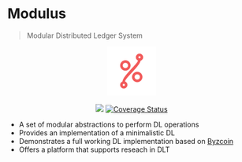 # Modulus

> Modular Distributed Ledger System

<p style="text-align:center"><img width="100px" src="assets/modulus.png"/></p>

<p style="text-align:center">
    <a href="https://travis-ci.org/dedis/fabric"><img src="https://travis-ci.org/dedis/fabric.svg?branch=master"></a>
    <a href='https://coveralls.io/github/dedis/fabric?branch=master'><img src='https://coveralls.io/repos/github/dedis/fabric/badge.svg?branch=master' alt='Coverage Status' /></a>
</p>

- A set of modular abstractions to perform DL operations
- Provides an implementation of a minimalistic DL
- Demonstrates a full working DL implementation based on [Byzcoin](https://www.usenix.org/system/files/conference/usenixsecurity16/sec16_paper_kokoris-kogias.pdf)
- Offers a platform that supports reseach in DLT